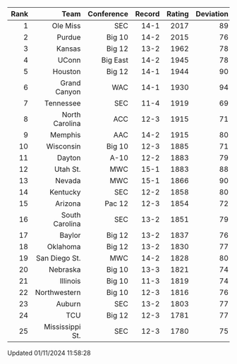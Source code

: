 | Rank  | Team                 | Conference           | Record   | Rating | Deviation |
| ---:  | ---:                 | ---:                 | ---:     | ---:   | ---:      |
| 1     | Ole Miss             | SEC                  | 14-1     | 2017   | 89        |
| 2     | Purdue               | Big 10               | 14-2     | 2015   | 76        |
| 3     | Kansas               | Big 12               | 13-2     | 1962   | 78        |
| 4     | UConn                | Big East             | 14-2     | 1945   | 78        |
| 5     | Houston              | Big 12               | 14-1     | 1944   | 90        |
| 6     | Grand Canyon         | WAC                  | 14-1     | 1930   | 94        |
| 7     | Tennessee            | SEC                  | 11-4     | 1919   | 69        |
| 8     | North Carolina       | ACC                  | 12-3     | 1915   | 71        |
| 9     | Memphis              | AAC                  | 14-2     | 1915   | 80        |
| 10    | Wisconsin            | Big 10               | 12-3     | 1885   | 71        |
| 11    | Dayton               | A-10                 | 12-2     | 1883   | 79        |
| 12    | Utah St.             | MWC                  | 15-1     | 1883   | 88        |
| 13    | Nevada               | MWC                  | 15-1     | 1866   | 90        |
| 14    | Kentucky             | SEC                  | 12-2     | 1858   | 80        |
| 15    | Arizona              | Pac 12               | 12-3     | 1854   | 72        |
| 16    | South Carolina       | SEC                  | 13-2     | 1851   | 79        |
| 17    | Baylor               | Big 12               | 13-2     | 1837   | 76        |
| 18    | Oklahoma             | Big 12               | 13-2     | 1830   | 77        |
| 19    | San Diego St.        | MWC                  | 14-2     | 1828   | 80        |
| 20    | Nebraska             | Big 10               | 13-3     | 1821   | 74        |
| 21    | Illinois             | Big 10               | 11-3     | 1819   | 74        |
| 22    | Northwestern         | Big 10               | 12-3     | 1816   | 76        |
| 23    | Auburn               | SEC                  | 13-2     | 1803   | 77        |
| 24    | TCU                  | Big 12               | 12-3     | 1781   | 77        |
| 25    | Mississippi St.      | SEC                  | 12-3     | 1780   | 75        |

Updated 01/11/2024 11:58:28
